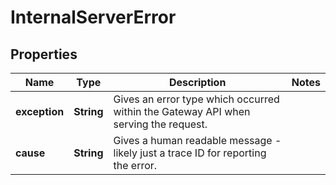 

# InternalServerError


## Properties

Name | Type | Description | Notes
------------ | ------------- | ------------- | -------------
**exception** | **String** | Gives an error type which occurred within the Gateway API when serving the request. | 
**cause** | **String** | Gives a human readable message - likely just a trace ID for reporting the error. | 




